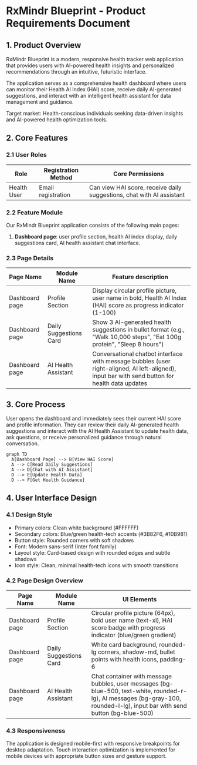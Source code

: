 # RxMindr Blueprint - Product Requirements Document

## 1. Product Overview
RxMindr Blueprint is a modern, responsive health tracker web application that provides users with AI-powered health insights and personalized recommendations through an intuitive, futuristic interface.

The application serves as a comprehensive health dashboard where users can monitor their Health AI Index (HAI) score, receive daily AI-generated suggestions, and interact with an intelligent health assistant for data management and guidance.

Target market: Health-conscious individuals seeking data-driven insights and AI-powered health optimization tools.

## 2. Core Features

### 2.1 User Roles
| Role | Registration Method | Core Permissions |
|------|---------------------|------------------|
| Health User | Email registration | Can view HAI score, receive daily suggestions, chat with AI assistant |

### 2.2 Feature Module
Our RxMindr Blueprint application consists of the following main pages:
1. **Dashboard page**: user profile section, health AI index display, daily suggestions card, AI health assistant chat interface.

### 2.3 Page Details
| Page Name | Module Name | Feature description |
|-----------|-------------|---------------------|
| Dashboard page | Profile Section | Display circular profile picture, user name in bold, Health AI Index (HAI) score as progress indicator (1-100) |
| Dashboard page | Daily Suggestions Card | Show 3 AI-generated health suggestions in bullet format (e.g., "Walk 10,000 steps", "Eat 100g protein", "Sleep 8 hours") |
| Dashboard page | AI Health Assistant | Conversational chatbot interface with message bubbles (user right-aligned, AI left-aligned), input bar with send button for health data updates |

## 3. Core Process
User opens the dashboard and immediately sees their current HAI score and profile information. They can review their daily AI-generated health suggestions and interact with the AI Health Assistant to update health data, ask questions, or receive personalized guidance through natural conversation.

```mermaid
graph TD
  A[Dashboard Page] --> B[View HAI Score]
  A --> C[Read Daily Suggestions]
  A --> D[Chat with AI Assistant]
  D --> E[Update Health Data]
  D --> F[Get Health Guidance]
```

## 4. User Interface Design
### 4.1 Design Style
- Primary colors: Clean white background (#FFFFFF)
- Secondary colors: Blue/green health-tech accents (#3B82F6, #10B981)
- Button style: Rounded corners with soft shadows
- Font: Modern sans-serif (Inter font family)
- Layout style: Card-based design with rounded edges and subtle shadows
- Icon style: Clean, minimal health-tech icons with smooth transitions

### 4.2 Page Design Overview
| Page Name | Module Name | UI Elements |
|-----------|-------------|-------------|
| Dashboard page | Profile Section | Circular profile picture (64px), bold user name (text-xl), HAI score badge with progress indicator (blue/green gradient) |
| Dashboard page | Daily Suggestions Card | White card background, rounded-lg corners, shadow-md, bullet points with health icons, padding-6 |
| Dashboard page | AI Health Assistant | Chat container with message bubbles, user messages (bg-blue-500, text-white, rounded-r-lg), AI messages (bg-gray-100, rounded-l-lg), input bar with send button (bg-blue-500) |

### 4.3 Responsiveness
The application is designed mobile-first with responsive breakpoints for desktop adaptation. Touch interaction optimization is implemented for mobile devices with appropriate button sizes and gesture support.